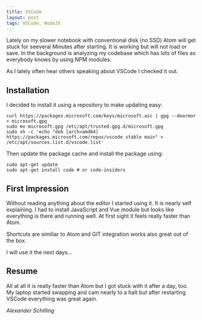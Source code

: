 ```yaml
---
title: VSCode
layout: post
tags: VSCode, NodeJS
---
```


Lately on my slower notebook with conventional disk (no SSD) Atom will get stuck for seeveral Minutes after starting. It is working but will not load or save. In the background is analyzing my codebase which has lots of files as everybody knows by using NPM modules.

As I lately often hear others speaking about VSCode I checked it out. 

## Installation

I decided to install it using a repository to make updating easy:

    curl https://packages.microsoft.com/keys/microsoft.asc | gpg --dearmor > microsoft.gpg
    sudo mv microsoft.gpg /etc/apt/trusted.gpg.d/microsoft.gpg
    sudo sh -c 'echo "deb [arch=amd64] https://packages.microsoft.com/repos/vscode stable main" > /etc/apt/sources.list.d/vscode.list'

Then update the package cache and install the package using:

    sudo apt-get update
    sudo apt-get install code # or code-insiders

## First Impression

Without reading anything about the editor I started using it. It is nearly self explaining. I had to install JavaScript and Vue module but looks like everything is there and running well. At first sight it feels really faster than Atom.

Shortcuts are similiar to Atom and GIT integration works also great out of the box.

I will use it the next days...

## Resume

All at all it is really faster than Atom but I got stuck with it after a day, too. My laptop started swapping and cam nearly to a halt but after restarting VSCode everything was great again.




_Alexander Schilling_
